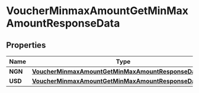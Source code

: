 

# VoucherMinmaxAmountGetMinMaxAmountResponseData


## Properties

| Name | Type | Description | Notes |
|------------ | ------------- | ------------- | -------------|
|**NGN** | [**VoucherMinmaxAmountGetMinMaxAmountResponseDataNGN**](VoucherMinmaxAmountGetMinMaxAmountResponseDataNGN.md) |  |  [optional] |
|**USD** | [**VoucherMinmaxAmountGetMinMaxAmountResponseDataUSD**](VoucherMinmaxAmountGetMinMaxAmountResponseDataUSD.md) |  |  [optional] |



